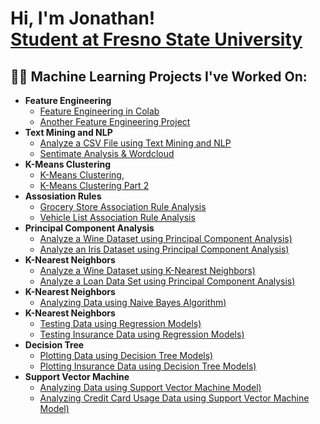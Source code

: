 <h1>Hi, I'm Jonathan! <br/><a href="https://github.com/JohnSRX">Student at Fresno State University </a></h1>

<h2>👨‍💻 Machine Learning Projects I've Worked On:</h2>

- <b>Feature Engineering</b>
  - [Feature Engineering in Colab](lab2_Feature_Engineering_IS170__(1).ipynb)
  - [Another Feature Engineering Project](Feature_Engineering_.ipynb)
- <b>Text Mining and NLP</b>
  - [Analyze a CSV File using Text Mining and NLP](Text_Mining_and_NLP_.ipynb)
  - [Sentimate Analysis & Wordcloud](Sentiment_Analysis_and_Wordcloud.ipynb.ipynb)
- <b>K-Means Clustering</b>
  - [K-Means Clustering](K_means_clustering_pt1_(1).ipynb),
  - [K-Means Clustering Part 2](K_means_clustering_pt2_(1).ipynb)
- <b>Assosiation Rules</b>
  - [Grocery Store Association Rule Analysis](AR_(1).ipynb)
  - [Vehicle List Association Rule Analysis](Vehicle_AR_2.ipynb)
- <b>Principal Component Analysis</b>
  - [Analyze a Wine Dataset using Principal Component Analysis)](PCA_(1).ipynb)
  - [Analyze an Iris Dataset using Principal Component Analysis)](PCA2.ipynb)
- <b>K-Nearest Neighbors</b>
  - [Analyze a Wine Dataset using K-Nearest Neighbors)](K_NN.ipynb)
  - [Analyze a Loan Data Set using Principal Component Analysis)](K_Nearest_Neighbors_2.ipynb)
- <b>K-Nearest Neighbors</b>
  - [Analyzing Data using Naive Bayes Algorithm)](Naive_Bayes_(1).ipynb)
- <b>K-Nearest Neighbors</b>
  - [Testing Data using Regression Models)](Test_Regression_(1).ipynb)
  - [Testing Insurance Data using Regression Models)](Insurance_Regression_(1).ipynb)
- <b>Decision Tree</b>
  - [Plotting Data using Decision Tree Models)](DT(1).ipynb)
  - [Plotting Insurance Data using Decision Tree Models)](Insurance_Decision_tree_(1).ipynb)
- <b>Support Vector Machine</b>
  - [Analyzing Data using Support Vector Machine Model)](Support_Vector_Machine.ipynb)
  - [Analyzing Credit Card Usage Data using Support Vector Machine Model)](CCSVM.ipynb)
